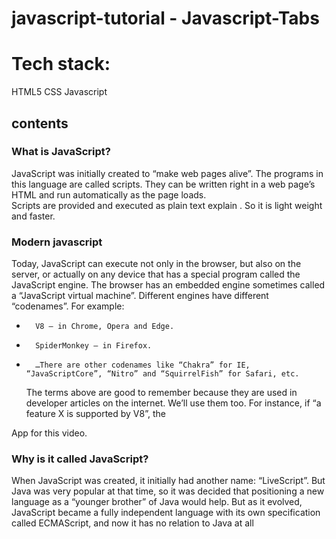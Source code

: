 # javascript-tutorial - Javascript-Tabs

# Tech stack:

HTML5
CSS
Javascript

## contents

### What is JavaScript?

JavaScript was initially created to “make web pages alive”.
The programs in this language are called scripts.
They can be written right in a web page’s HTML and run automatically as the page loads.  
Scripts are provided and executed as plain text explain
. So it is light weight and faster.

### Modern javascript

Today, JavaScript can execute not only in the browser, but also on the server, or actually on any device that has a special program called the JavaScript engine.
The browser has an embedded engine sometimes called a “JavaScript virtual machine”.
Different engines have different “codenames”. For example:

-     	V8 – in Chrome, Opera and Edge.
-     	SpiderMonkey – in Firefox.
-     	…There are other codenames like “Chakra” for IE, “JavaScriptCore”, “Nitro” and “SquirrelFish” for Safari, etc.
  The terms above are good to remember because they are used in developer articles on the internet. We’ll use them too. For instance, if “a feature X is supported by V8”, the

App for this video.

### Why is it called JavaScript?

When JavaScript was created, it initially had another name: “LiveScript”. But Java was very popular at that time, so it was decided that positioning a new language as a “younger brother” of Java would help.
But as it evolved, JavaScript became a fully independent language with its own specification called ECMAScript, and now it has no relation to Java at all

